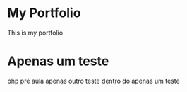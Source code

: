 # My Portfolio
This is my portfolio

# Apenas um teste

php
pré aula
apenas outro teste dentro do apenas um teste